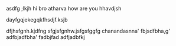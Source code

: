 asdfg ;lkjh 
hi bro atharva how are you hhavdjsh

dayfgqjekegqkfhsdjf.ksjb

dfjhsfgnh.kjdfng
sfgjsfgnhw.jsfgsfggfg
chanandasnna'
fbjsdfbha,g'
adfbjadfbha'
fadbjfad
adfjadbfkj